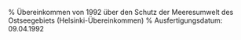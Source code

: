 % Übereinkommen von 1992 über den Schutz der Meeresumwelt des Ostseegebiets  (Helsinki-Übereinkommen)
% Ausfertigungsdatum: 09.04.1992
 